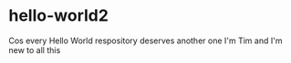 # hello-world2
Cos every Hello World respository deserves another one
I'm Tim and I'm new to all this
